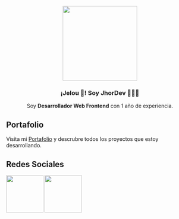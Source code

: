 <p align="center" width="300">
   <img align="center" width="200" style="border-radius: 50" src="https://blogger.googleusercontent.com/img/b/R29vZ2xl/AVvXsEhQ42KFoGls1pTpeFgMd9go2l8CLHTBR5WOxhP9efw5DMNQhcAKOoWEwh9WblKh-oOz7-0_tZEPayAA25qqNAxVXXUUsA1OniIg6gO832xdu2ClfxHIRYWQqdCjHOac1BznurVvyVJ5ZD6Rjszvf6S_9qkqphHeTfDPTSd-xcnxHfp7MVxnhKAJOgp3-G0/s915/jhordy.png" />
   <h3 align="center">¡Jelou 👋! Soy JhorDev 👨🏻‍💻</h3>
</p>

<p align="center">Soy <strong>Desarrollador Web Frontend</strong> con 1 año de experiencia.

<h2>Portafolio</h2>
<p>Visita mi <a href = "https://priorycode.github.io/PortafolioWeb/" target="blank">Portafolio</a> y descrubre todos los proyectos que estoy desarrollando.
<h2>Redes Sociales</h2>
<a href ="https://www.linkedin.com/in/jhordy-mondragon/" target="blank"><img align="left" width="100" src="https://logodownload.org/wp-content/uploads/2019/03/linkedin-logo-4.png"></a>
  <a href ="https://twitter.com/thepriorycode" target="blank"><img align="left" width="100" src="https://cdn.sanity.io/images/kts928pd/production/279979502d6cde76d37588e85698cf6c7aaae920-1280x257.png"></a>
<br>
<!---
priorycode/priorycode is a ✨ special ✨ repository because its `README.md` (this file) appears on your GitHub profile.
You can click the Preview link to take a look at your changes.
--->
